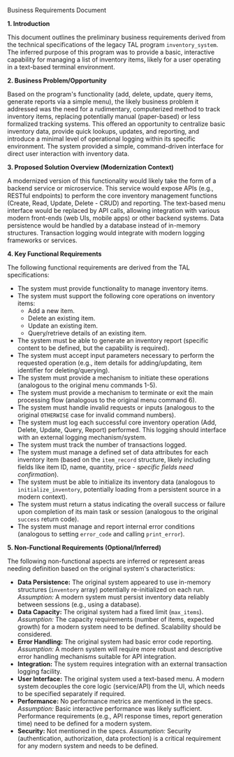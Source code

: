 Business Requirements Document

**1. Introduction**

This document outlines the preliminary business requirements derived from the technical specifications of the legacy TAL program `inventory_system`. The inferred purpose of this program was to provide a basic, interactive capability for managing a list of inventory items, likely for a user operating in a text-based terminal environment.

**2. Business Problem/Opportunity**

Based on the program's functionality (add, delete, update, query items, generate reports via a simple menu), the likely business problem it addressed was the need for a rudimentary, computerized method to track inventory items, replacing potentially manual (paper-based) or less formalized tracking systems. This offered an opportunity to centralize basic inventory data, provide quick lookups, updates, and reporting, and introduce a minimal level of operational logging within its specific environment. The system provided a simple, command-driven interface for direct user interaction with inventory data.

**3. Proposed Solution Overview (Modernization Context)**

A modernized version of this functionality would likely take the form of a backend service or microservice. This service would expose APIs (e.g., RESTful endpoints) to perform the core inventory management functions (Create, Read, Update, Delete - CRUD) and reporting. The text-based menu interface would be replaced by API calls, allowing integration with various modern front-ends (web UIs, mobile apps) or other backend systems. Data persistence would be handled by a database instead of in-memory structures. Transaction logging would integrate with modern logging frameworks or services.

**4. Key Functional Requirements**

The following functional requirements are derived from the TAL specifications:

*   The system must provide functionality to manage inventory items.
*   The system must support the following core operations on inventory items:
    *   Add a new item.
    *   Delete an existing item.
    *   Update an existing item.
    *   Query/retrieve details of an existing item.
*   The system must be able to generate an inventory report (specific content to be defined, but the capability is required).
*   The system must accept input parameters necessary to perform the requested operation (e.g., item details for adding/updating, item identifier for deleting/querying).
*   The system must provide a mechanism to initiate these operations (analogous to the original menu commands 1-5).
*   The system must provide a mechanism to terminate or exit the main processing flow (analogous to the original menu command 6).
*   The system must handle invalid requests or inputs (analogous to the original `OTHERWISE` case for invalid command numbers).
*   The system must log each successful core inventory operation (Add, Delete, Update, Query, Report) performed. This logging should interface with an external logging mechanism/system.
*   The system must track the number of transactions logged.
*   The system must manage a defined set of data attributes for each inventory item (based on the `item_record` structure, likely including fields like item ID, name, quantity, price - *specific fields need confirmation*).
*   The system must be able to initialize its inventory data (analogous to `initialize_inventory`, potentially loading from a persistent source in a modern context).
*   The system must return a status indicating the overall success or failure upon completion of its main task or session (analogous to the original `success` return code).
*   The system must manage and report internal error conditions (analogous to setting `error_code` and calling `print_error`).

**5. Non-Functional Requirements (Optional/Inferred)**

The following non-functional aspects are inferred or represent areas needing definition based on the original system's characteristics:

*   **Data Persistence:** The original system appeared to use in-memory structures (`inventory` array) potentially re-initialized on each run. *Assumption:* A modern system must persist inventory data reliably between sessions (e.g., using a database).
*   **Data Capacity:** The original system had a fixed limit (`max_items`). *Assumption:* The capacity requirements (number of items, expected growth) for a modern system need to be defined. Scalability should be considered.
*   **Error Handling:** The original system had basic error code reporting. *Assumption:* A modern system will require more robust and descriptive error handling mechanisms suitable for API integration.
*   **Integration:** The system requires integration with an external transaction logging facility.
*   **User Interface:** The original system used a text-based menu. A modern system decouples the core logic (service/API) from the UI, which needs to be specified separately if required.
*   **Performance:** No performance metrics are mentioned in the specs. *Assumption:* Basic interactive performance was likely sufficient. Performance requirements (e.g., API response times, report generation time) need to be defined for a modern system.
*   **Security:** Not mentioned in the specs. *Assumption:* Security (authentication, authorization, data protection) is a critical requirement for any modern system and needs to be defined.
